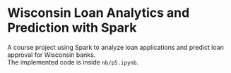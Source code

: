 # Wisconsin Loan Analytics and Prediction with Spark
A course project using Spark to analyze loan applications and predict loan approval for Wisconsin banks. \
The implemented code is inside `nb/p5.ipynb`.
